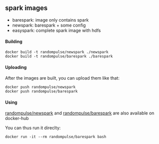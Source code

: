 ## spark images

 - barespark: image only contains spark
 - newspark: barespark + some config
 - easyspark: complete spark image with hdfs


#### Building

```shell
docker build -t randompulse/newspark ./newspark
docker build -t randompulse/barespark ./barespark
```

#### Uploading

After the images are built, you can upload them like that:

```shell
docker push randompulse/newspark
docker push randompulse/barespark
```

#### Using

[randompulse/newspark](https://hub.docker.com/r/randompulse/newspark/) and 
[randompulse/barespark](https://hub.docker.com/r/randompulse/barespark/) are also available on docker-hub 

You can thus run it direclty:

```shell
docker run -it --rm randompulse/barespark bash
```